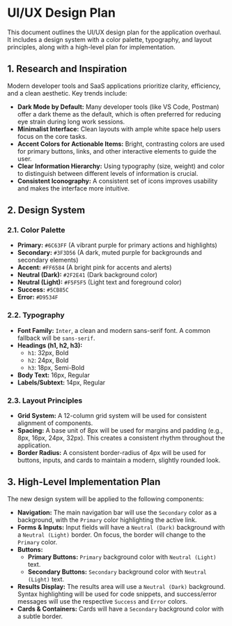 # UI/UX Design Plan

This document outlines the UI/UX design plan for the application overhaul. It includes a design system with a color palette, typography, and layout principles, along with a high-level plan for implementation.

## 1. Research and Inspiration

Modern developer tools and SaaS applications prioritize clarity, efficiency, and a clean aesthetic. Key trends include:

*   **Dark Mode by Default:** Many developer tools (like VS Code, Postman) offer a dark theme as the default, which is often preferred for reducing eye strain during long work sessions.
*   **Minimalist Interface:** Clean layouts with ample white space help users focus on the core tasks.
*   **Accent Colors for Actionable Items:** Bright, contrasting colors are used for primary buttons, links, and other interactive elements to guide the user.
*   **Clear Information Hierarchy:** Using typography (size, weight) and color to distinguish between different levels of information is crucial.
*   **Consistent Iconography:** A consistent set of icons improves usability and makes the interface more intuitive.

## 2. Design System

### 2.1. Color Palette

*   **Primary:** `#6C63FF` (A vibrant purple for primary actions and highlights)
*   **Secondary:** `#3F3D56` (A dark, muted purple for backgrounds and secondary elements)
*   **Accent:** `#FF6584` (A bright pink for accents and alerts)
*   **Neutral (Dark):** `#2F2E41` (Dark background color)
*   **Neutral (Light):** `#F5F5F5` (Light text and foreground color)
*   **Success:** `#5CB85C`
*   **Error:** `#D9534F`

### 2.2. Typography

*   **Font Family:** `Inter`, a clean and modern sans-serif font. A common fallback will be `sans-serif`.
*   **Headings (h1, h2, h3):**
    *   `h1`: 32px, Bold
    *   `h2`: 24px, Bold
    *   `h3`: 18px, Semi-Bold
*   **Body Text:** 16px, Regular
*   **Labels/Subtext:** 14px, Regular

### 2.3. Layout Principles

*   **Grid System:** A 12-column grid system will be used for consistent alignment of components.
*   **Spacing:** A base unit of 8px will be used for margins and padding (e.g., 8px, 16px, 24px, 32px). This creates a consistent rhythm throughout the application.
*   **Border Radius:** A consistent border-radius of 4px will be used for buttons, inputs, and cards to maintain a modern, slightly rounded look.

## 3. High-Level Implementation Plan

The new design system will be applied to the following components:

*   **Navigation:** The main navigation bar will use the `Secondary` color as a background, with the `Primary` color highlighting the active link.
*   **Forms & Inputs:** Input fields will have a `Neutral (Dark)` background with a `Neutral (Light)` border. On focus, the border will change to the `Primary` color.
*   **Buttons:**
    *   **Primary Buttons:** `Primary` background color with `Neutral (Light)` text.
    *   **Secondary Buttons:** `Secondary` background color with `Neutral (Light)` text.
*   **Results Display:** The results area will use a `Neutral (Dark)` background. Syntax highlighting will be used for code snippets, and success/error messages will use the respective `Success` and `Error` colors.
*   **Cards & Containers:** Cards will have a `Secondary` background color with a subtle border.
